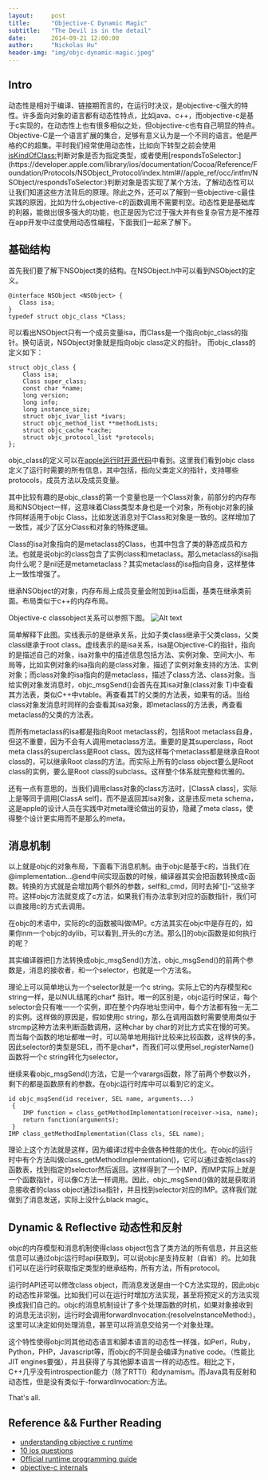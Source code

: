 ```yaml
---
layout:     post
title:      "Objective-C Dynamic Magic"
subtitle:   "The Devil is in the detail"
date:       2014-09-21 12:00:00
author:     "Nickolas Hu"
header-img: "img/objc-dynamic-magic.jpeg"
---
```


## Intro
动态性是相对于编译、链接期而言的，在运行时决议，是objective-c强大的特性。许多面向对象的语言都有动态性特点，比如java、c++，而objective-c是基于c实现的，在动态性上也有很多相似之处，但objective-c也有自己明显的特点。Objective-C是一个语言扩展的集合，足够有意义认为是一个不同的语言。他是严格的C的超集。平时我们经常使用动态性，比如向下转型之前会使用[isKindOfClass:](https://developer.apple.com/library/mac/documentation/Cocoa/Reference/Foundation/Protocols/NSObject_Protocol/Reference/NSObject.html#//apple_ref/occ/intfm/NSObject/isKindOfClass:)判断对象是否为指定类型，或者使用[respondsToSelector:](https://developer.apple.com/library/ios/documentation/Cocoa/Reference/Foundation/Protocols/NSObject_Protocol/index.html#//apple_ref/occ/intfm/NSObject/respondsToSelector:)判断对象是否实现了某个方法，了解动态性可以让我们知道这些方法背后的原理。除此之外，还可以了解到一些objective-c最佳实践的原因，比如为什么objective-c的函数调用不需要判空。动态性更是基础库的利器，能做出很多强大的功能，也正是因为它过于强大并有些复杂官方是不推荐在app开发中过度使用动态性编程，下面我们一起来了解下。

## 基础结构
首先我们要了解下NSObject类的结构。在NSObject.h中可以看到NSObject的定义。

    @interface NSObject <NSObject> {
       Class isa;
    } 
    typedef struct objc_class *Class;
可以看出NSObject只有一个成员变量isa，而Class是一个指向objc_class的指针。换句话说，NSObject对象就是指向objc class定义的指针。
而objc_class的定义如下：

    struct objc_class {
        Class isa;
        Class super_class;
        const char *name;                                        
        long version;                                            
        long info;                                     
        long instance_size;                           
        struct objc_ivar_list *ivars;                  
        struct objc_method_list **methodLists;                   
        struct objc_cache *cache;                   
        struct objc_protocol_list *protocols;
    };
objc_class的定义可以在[apple运行时开源代码](http://www.opensource.apple.com/source/objc4/objc4-208/runtime/objc-class.h)中看到。这里我们看到objc class定义了运行时需要的所有信息，其中包括，指向父类定义的指针，支持哪些protocols，成员方法以及成员变量。

其中比较有趣的是objc_class的第一个变量也是一个Class对象，前部分的内存布局和NSObject一样，这意味着Class类型本身也是一个对象，所有objc对象的操作同样适用于objc Class，比如发送消息对于Class和对象是一致的。这样增加了一致性，减少了区分Class和对象的特殊逻辑。

Class的isa对象指向的是metaclass的Class，也其中包含了类的静态成员和方法。也就是说objc的class包含了实例class和metaclass。那么metaclass的isa指向什么呢？是nil还是metametaclass？其实metaclass的isa指向自身，这样整体上一致性增强了。

继承NSObject的对象，内存布局上成员变量会附加到isa后面，基类在继承类前面。布局类似于c++的内存布局。

Objective-c classobject关系可以参照下图。
![Alt text](http://images.cnblogs.com/cnblogs_com/studentdeng/201110/201110011842504595.png  "classobject关系.")

简单解释下此图。实线表示的是继承关系，比如子类class继承于父类class，父类class继承于root class。虚线表示的是isa关系，isa是Objective-C的指针，指向的是描述自己的对象，isa对象中的描述信息包括方法、实例对象、空间大小、布局等，比如实例对象的isa指向的是class对象，描述了实例对象支持的方法、实例对象；而class对象的isa指向的是metaclass，描述了class方法、class对象。当给实例对象发消息时，objc_msgSend()会首先在其isa对象(class对象 T)中查看其方法表，类似C++中vtable。再查看其T的父类的方法表，如果有的话。当给class对象发消息时同样的会查看其isa对象，即metaclass的方法表，再查看metaclass的父类的方法表。

而所有metaclass的isa都是指向Root metaclass的，包括Root metaclass自身，但这不重要，因为不会有人调用metaclass方法。重要的是其superclass，Root meta class的superclass是Root class。因为这样每个metaclass都是继承自Root class的，可以继承Root class的方法。而实际上所有的class object要么是Root class的实例，要么是Root class的subclass。这样整个体系就完整和优雅的。

还有一点有意思的，当我们调用class对象的class方法时，[ClassA class]，实际上是等同于调用[ClassA self]，而不是返回其isa对象，这是违反meta schema，这是apple的设计人员在实践中对meta理论做出的妥协，隐藏了meta class，使得整个设计更实用而不是那么的meta。

## 消息机制 
以上就是objc的对象布局，下面看下消息机制。由于objc是基于c的，当我们在@implementation...@end中间实现函数的时候，编译器其实会把函数转换成c函数。转换的方式就是会增加两个额外的参数，self和_cmd，同时去掉“[]-”这些字符。这样objc方法就变成了c方法，如果我们有办法拿到对应的函数指针，我们可以直接用c的方式去调用。

在objc的术语中，实际的c的函数被叫做IMP。c方法其实在objc中是存在的，如果你nm一个objc的dylib，可以看到_开头的c方法。那么[]的objc函数是如何执行的呢？

其实编译器把[]方法转换成objc_msgSend()方法，objc_msgSend()的前两个参数是，消息的接收者，和一个selector，也就是一个方法名。

理论上可以简单地认为一个selector就是一个c string。实际上它的内存模型和c string一样，是以NUL结尾的char* 指针。唯一的区别是，objc运行时保证，每个selector会只有唯一一个实例，即在整个内存地址空间中，每个方法都有独一无二的实例。这样做的原因是，假如使用c string，那么在调用函数时需要使用类似于strcmp这种方法来判断函数调用，这种char by char的对比方式实在慢的可笑。而当每个函数的地址都唯一时，可以简单地用指针比较来比较函数，这样快的多。因此selector的类型是SEL，而不是char*，而我们可以使用sel_registerName()函数将一个c string转化为selector。

继续来看objc_msgSend()方法，它是一个varargs函数，除了前两个参数以外，剩下的都是函数原有的参数。在objc运行时库中可以看到它的定义。

    id objc_msgSend(id receiver, SEL name, arguments...)
     {
        IMP function = class_getMethodImplementation(receiver->isa, name);
        return function(arguments);
     }
    IMP class_getMethodImplementation(Class cls, SEL name);
理论上这个方法就是这样，因为编译过程中会做各种性能的优化。在objc的运行时中有个方法叫做class_getMethodImplementation()，它可以通过查照class的函数表，找到指定的selector然后返回。这样得到了一个IMP，而IMP实际上就是一个函数指针，可以像C方法一样调用。因此，objc_msgSend()做的就是获取消息接收者的class object通过isa指针，并且找到selector对应的IMP。这样我们就做到了消息发送，实际上没什么black magic。

## Dynamic & Reflective 动态性和反射
objc的内存模型和消息机制使得class object包含了类方法的所有信息，并且这些信息可以通过objc运行时api获取到，可以说objc是支持反射（自省）的。比如我们可以在运行时获取指定类型的继承结构，所有方法，所有protocol。

运行时API还可以修改class object，而消息发送是由一个C方法实现的，因此objc的动态性非常强。比如我们可以在运行时增加方法实现，甚至将预定义的方法实现换成我们自己的。objc的消息机制设计了多个处理函数的时机，如果对象接收到的消息无法识别，运行时会调用forwardInvocation:(resolveInstanceMethod:)，这里可以决定如何处理消息，甚至可以将消息交给另一个对象处理。

这个特性使得objc同其他动态语言和脚本语言的动态性一样强，如Perl，Ruby，Python，PHP，Javascript等，而objc的不同是会编译为native code。（性能比JIT engines要强），并且获得了与其他脚本语言一样的动态性。相比之下，C++几乎没有introspection能力（除了RTTI）和dynamism。而Java具有反射和动态性，但是没有类似于-forwardInvocation:方法。

That's all.
    
## Reference && Further Reading
- [understanding objective c runtime](http://cocoasamurai.blogspot.com/2010/01/understanding-objective-c-runtime.html)
- [10 ios questions](http://onevcat.com/2013/04/ios-interview/)
- [Official runtime programming guide](https://developer.apple.com/library/ios/documentation/Cocoa/Conceptual/ObjCRuntimeGuide/Introduction/Introduction.html)
- [objective-c internals](http://algorithm.com.au/downloads/talks/objective-c-internals/objective-c-internals.pdf)
